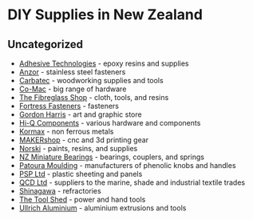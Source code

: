 # DIY Supplies in New Zealand

## Uncategorized

- [Adhesive Technologies](http://www.adhesivetechnologies.co.nz/) - epoxy resins and supplies
- [Anzor](http://www.anzor.co.nz) - stainless steel fasteners
- [Carbatec](http://www.carbatec.co.nz/) - woodworking supplies and tools
- [Co-Mac](http://www.comac.co.nz) - big range of hardware
- [The Fibreglass Shop](https://www.fibreglassshop.co.nz/) - cloth, tools, and resins
- [Fortress Fasteners](http://fortress.kiwi) - fasteners
- [Gordon Harris](http://www.gordonharris.co.nz/) - art and graphic store
- [Hi-Q Components](http://hiq.co.nz) - various hardware and components
- [Kormax](http://www.kormax.co.nz/) - non ferrous metals
- [MAKERshop](http://www.makershop.co.nz/) - cnc and 3d printing gear
- [Norski](http://www.norski.co.nz/) - paints, resins, and supplies
- [NZ Miniature Bearings](http://www.nzminiaturebearings.com/) - bearings, couplers, and springs
- [Patoura Moulding](http://plasticknobs.co.nz/) - manufacturers of phenolic knobs and handles
- [PSP Ltd](http://www.psp.co.nz/) - plastic sheeting and panels
- [QCD Ltd](http://www.qcd.co.nz/) - suppliers to the marine, shade and industrial textile trades
- [Shinagawa](http://www.shinagawa.co.nz) - refractories
- [The Tool Shed](http://www.thetoolshed.co.nz/) - power and hand tools
- [Ullrich Aluminium](http://www.ullrich-aluminium.co.nz/) - aluminium extrusions and tools
